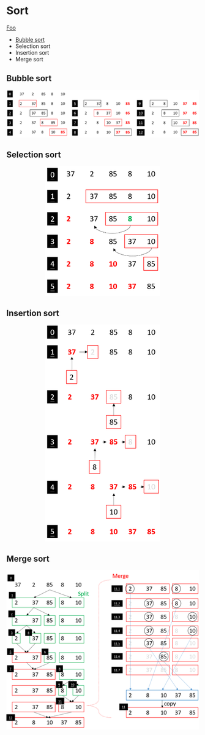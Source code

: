 # Sort
[Foo](##Bubble-sort)

+ [Bubble sort](##Bubble-sort)
+ Selection sort
+ Insertion sort
+ Merge sort

## Bubble sort
<p align="center">
  <img width="900" src="https://github.com/ChienKangLu/Sort/blob/master/sort/readme/bubble.png" />
</p>

## Selection sort
<p align="center">
  <img width="300" src="https://github.com/ChienKangLu/Sort/blob/master/sort/readme/selection.png" />
</p>

## Insertion sort
<p align="center">
  <img width="300" src="https://github.com/ChienKangLu/Sort/blob/master/sort/readme/insertion.png" />
</p>

## Merge sort
<p align="center">
  <img width="600" src="https://github.com/ChienKangLu/Sort/blob/master/sort/readme/merge.png" />
</p>





